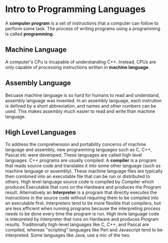# Intro to Programming Languages

A **computer program** is a set of instructions that a computer can follow to perform some task.
The process of writing programs using a programming is called **programming**.

## Machine Language

A computer's CPu is incapable of understanding C++. Instead, CPUs are only capable of processing instructions written in **machine language**. 

## Assembly Language

Becuase machine language is so hard for humans to read and understand, assembly language was invented. 
In an assembly language, each instrution is defined by a short abbreviation, and names and other numbers can be used.
This makes assembly much easier to read and write than machine language.

## High Level Languages

To address the comprehension and portability concerns of machine language and assembly, new programming languages such as C, C++, Pascal etc were developed. These languages are called high level languages.
C++ programs are usually compiled.
A **compiler** is a program that reads source code and translates it into some other language (such as machine language or assembly).
These machine language files are typically then combined into an executable file that can be run or distributed to others.
High level language source code is compiled by Compiler which produces Executable that runs on the Hardware and produces the Program result.
Alternatively an **Interpreter** is a program that directly executes the instructions in the source code without requiring them to be compiled into an executable first.
Interpreters tend to be more flexible that compilers, but are less efficient when running programs because the interpreting process needs to be done every time the program is run.
High levle language code is interpreted by Interpreter that runs on Hardware and produces Program results.
Traditionally high-level languages like C, C++, and Pascal are compiled, whereas "scripting" languages like Perl and Javascript tend to be interpreted.
Some languages like Java, use a mic of the two.

